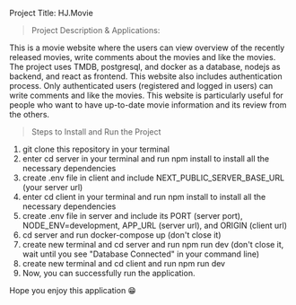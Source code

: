 Project Title: HJ.Movie

> Project Description & Applications: 

This is a movie website where the users can view overview of the recently released movies, write comments about the movies and like the movies.
The project uses TMDB, postgresql, and docker as a database, nodejs as backend, and react as frontend. This website also includes authentication process. 
Only authenticated users (registered and logged in users) can write comments and like the movies. This website is particularly useful for people who want to 
have up-to-date movie information and its review from the others. 

> Steps to Install and Run the Project
1. git clone this repository in your terminal
2. enter cd server in your terminal and run npm install to install all the necessary dependencies 
3. create .env file in client and include NEXT_PUBLIC_SERVER_BASE_URL (your server url)  
4. enter cd client in your terminal and run npm install to install all the necessary dependencies 
5. create .env file in server and include its PORT (server port), NODE_ENV=development, APP_URL (server url), and ORIGIN (client url)
6. cd server and run docker-compose up (don't close it)
7. create new terminal and cd server and run npm run dev (don't close it, wait until you see "Database Connected" in your command line)
8. create new terminal and cd client and run npm run dev 
9. Now, you can successfully run the application. 

Hope you enjoy this application 😁
